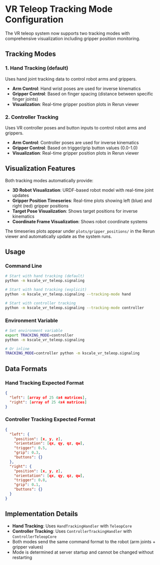# VR Teleop Tracking Mode Configuration

The VR teleop system now supports two tracking modes with comprehensive visualization including gripper position monitoring.

## Tracking Modes

### 1. Hand Tracking (default)
Uses hand joint tracking data to control robot arms and grippers.
- **Arm Control**: Hand wrist poses are used for inverse kinematics
- **Gripper Control**: Based on finger spacing (distance between specific finger joints)
- **Visualization**: Real-time gripper position plots in Rerun viewer

### 2. Controller Tracking
Uses VR controller poses and button inputs to control robot arms and grippers.
- **Arm Control**: Controller poses are used for inverse kinematics
- **Gripper Control**: Based on trigger/grip button values (0.0-1.0)
- **Visualization**: Real-time gripper position plots in Rerun viewer

## Visualization Features

Both tracking modes automatically provide:
- **3D Robot Visualization**: URDF-based robot model with real-time joint updates
- **Gripper Position Timeseries**: Real-time plots showing left (blue) and right (red) gripper positions
- **Target Pose Visualization**: Shows target positions for inverse kinematics
- **Coordinate Frame Visualization**: Shows robot coordinate systems

The timeseries plots appear under `plots/gripper_positions/` in the Rerun viewer and automatically update as the system runs.

## Usage

### Command Line
```bash
# Start with hand tracking (default)
python -m kscale_vr_teleop.signaling

# Start with hand tracking (explicit)
python -m kscale_vr_teleop.signaling --tracking-mode hand

# Start with controller tracking
python -m kscale_vr_teleop.signaling --tracking-mode controller
```

### Environment Variable
```bash
# Set environment variable
export TRACKING_MODE=controller
python -m kscale_vr_teleop.signaling

# Or inline
TRACKING_MODE=controller python -m kscale_vr_teleop.signaling
```

## Data Formats

### Hand Tracking Expected Format
```json
{
  "left": [array of 25 4x4 matrices],
  "right": [array of 25 4x4 matrices]
}
```

### Controller Tracking Expected Format
```json
{
  "left": {
    "position": [x, y, z],
    "orientation": [qx, qy, qz, qw],
    "trigger": 0.5,
    "grip": 0.3,
    "buttons": {}
  },
  "right": {
    "position": [x, y, z],
    "orientation": [qx, qy, qz, qw], 
    "trigger": 0.8,
    "grip": 0.1,
    "buttons": {}
  }
}
```

## Implementation Details

- **Hand Tracking**: Uses `HandTrackingHandler` with `TeleopCore`
- **Controller Tracking**: Uses `ControllerTrackingHandler` with `ControllerTeleopCore`
- Both modes send the same command format to the robot (arm joints + gripper values)
- Mode is determined at server startup and cannot be changed without restarting
